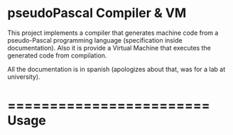 pseudoPascal Compiler & VM
===========================

This project implements a compiler that generates machine code from a pseudo-Pascal programming language (specification inside documentation). 
Also it is provide a Virtual Machine that executes the generated code from compilation.

All the documentation is in spanish (apologizes about that, was for a lab at university).

========================
          Usage
========================

